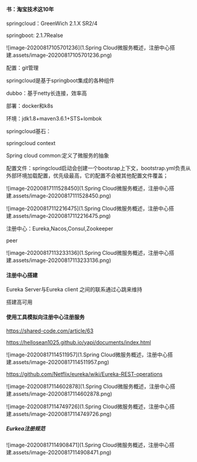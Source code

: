 #### 书：淘宝技术这10年

springcloud：GreenWich 2.1.X SR2/4

springboot: 2.1.7Realse

![image-20200817105701236](1.Spring Cloud微服务概述，注册中心搭建.assets/image-20200817105701236.png)

配置：git管理

springcloud是基于springboot集成的各种组件

dubbo：基于netty长连接，效率高

部署：docker和k8s

环境：jdk1.8+maven3.6.1+STS+lombok

springcloud基石：

springcloud context

Spring cloud common:定义了微服务的抽象

配置文件：springcloud启动会创建一个bootsrap上下文，bootstrap.yml负责从外部环境加载配置，优先级最高，它的配置不会被其他配置文件覆盖；

![image-20200817111528450](1.Spring Cloud微服务概述，注册中心搭建.assets/image-20200817111528450.png)

![image-20200817112216475](1.Spring Cloud微服务概述，注册中心搭建.assets/image-20200817112216475.png)

注册中心：Eureka,Nacos,Consul,Zookeeper

peer

![image-20200817113233136](1.Spring Cloud微服务概述，注册中心搭建.assets/image-20200817113233136.png)

#### 注册中心搭建

Eureka Server与Eureka client 之间的联系通过心跳来维持

搭建高可用

#### 使用工具模拟向注册中心注册服务

https://shared-code.com/article/63

https://hellosean1025.github.io/yapi/documents/index.html

![image-20200817114511957](1.Spring Cloud微服务概述，注册中心搭建.assets/image-20200817114511957.png)

https://github.com/Netflix/eureka/wiki/Eureka-REST-operations

![image-20200817114602878](1.Spring Cloud微服务概述，注册中心搭建.assets/image-20200817114602878.png)

![image-20200817114749726](1.Spring Cloud微服务概述，注册中心搭建.assets/image-20200817114749726.png)

##### Eurkea注册规范

![image-20200817114908471](1.Spring Cloud微服务概述，注册中心搭建.assets/image-20200817114908471.png)